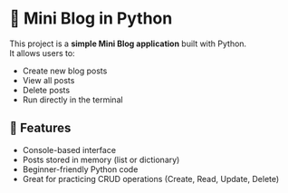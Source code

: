 # 📝 Mini Blog in Python

This project is a **simple Mini Blog application** built with Python.  
It allows users to:

- Create new blog posts  
- View all posts  
- Delete posts  
- Run directly in the terminal  

## 🚀 Features
- Console-based interface  
- Posts stored in memory (list or dictionary)  
- Beginner-friendly Python code  
- Great for practicing CRUD operations (Create, Read, Update, Delete)
